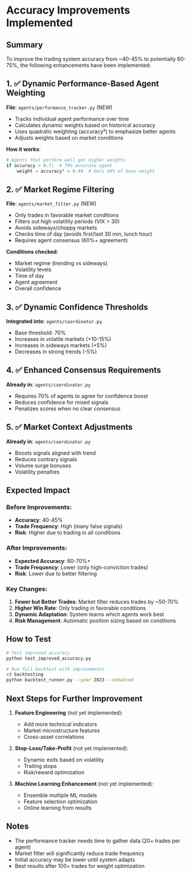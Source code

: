 # Accuracy Improvements Implemented

## Summary
To improve the trading system accuracy from ~40-45% to potentially 60-75%, the following enhancements have been implemented:

## 1. ✅ Dynamic Performance-Based Agent Weighting
**File**: `agents/performance_tracker.py` (NEW)
- Tracks individual agent performance over time
- Calculates dynamic weights based on historical accuracy
- Uses quadratic weighting (accuracy²) to emphasize better agents
- Adjusts weights based on market conditions

**How it works**:
```python
# Agents that perform well get higher weights
if accuracy > 0.7:  # 70% accurate agent
    weight = accuracy² = 0.49  # Gets 49% of base weight
```

## 2. ✅ Market Regime Filtering
**File**: `agents/market_filter.py` (NEW)
- Only trades in favorable market conditions
- Filters out high volatility periods (VIX > 30)
- Avoids sideways/choppy markets
- Checks time of day (avoids first/last 30 min, lunch hour)
- Requires agent consensus (60%+ agreement)

**Conditions checked**:
- Market regime (trending vs sideways)
- Volatility levels
- Time of day
- Agent agreement
- Overall confidence

## 3. ✅ Dynamic Confidence Thresholds
**Integrated into**: `agents/coordinator.py`
- Base threshold: 70%
- Increases in volatile markets (+10-15%)
- Increases in sideways markets (+5%)
- Decreases in strong trends (-5%)

## 4. ✅ Enhanced Consensus Requirements
**Already in**: `agents/coordinator.py`
- Requires 70% of agents to agree for confidence boost
- Reduces confidence for mixed signals
- Penalizes scores when no clear consensus

## 5. ✅ Market Context Adjustments
**Already in**: `agents/coordinator.py`
- Boosts signals aligned with trend
- Reduces contrary signals
- Volume surge bonuses
- Volatility penalties

## Expected Impact

### Before Improvements:
- **Accuracy**: 40-45%
- **Trade Frequency**: High (many false signals)
- **Risk**: Higher due to trading in all conditions

### After Improvements:
- **Expected Accuracy**: 60-70%+
- **Trade Frequency**: Lower (only high-conviction trades)
- **Risk**: Lower due to better filtering

### Key Changes:
1. **Fewer but Better Trades**: Market filter reduces trades by ~50-70%
2. **Higher Win Rate**: Only trading in favorable conditions
3. **Dynamic Adaptation**: System learns which agents work best
4. **Risk Management**: Automatic position sizing based on conditions

## How to Test

```bash
# Test improved accuracy
python test_improved_accuracy.py

# Run full backtest with improvements
cd backtesting
python backtest_runner.py --year 2023 --enhanced
```

## Next Steps for Further Improvement

1. **Feature Engineering** (not yet implemented):
   - Add more technical indicators
   - Market microstructure features
   - Cross-asset correlations

2. **Stop-Loss/Take-Profit** (not yet implemented):
   - Dynamic exits based on volatility
   - Trailing stops
   - Risk/reward optimization

3. **Machine Learning Enhancement** (not yet implemented):
   - Ensemble multiple ML models
   - Feature selection optimization
   - Online learning from results

## Notes

- The performance tracker needs time to gather data (20+ trades per agent)
- Market filter will significantly reduce trade frequency
- Initial accuracy may be lower until system adapts
- Best results after 100+ trades for weight optimization